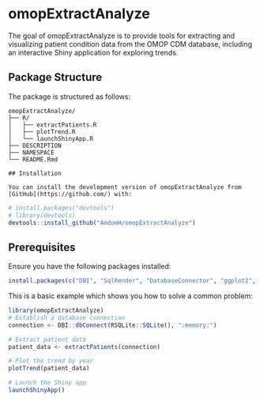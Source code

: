 
<!-- README.md is generated from README.Rmd. Please edit that file -->

# omopExtractAnalyze

<!-- badges: start -->
<!-- badges: end -->

The goal of omopExtractAnalyze is to provide tools for extracting and
visualizing patient condition data from the OMOP CDM database, including
an interactive Shiny application for exploring trends.

## Package Structure

The package is structured as follows:

``` plaintext
omopExtractAnalyze/
├── R/
│   ├── extractPatients.R
│   ├── plotTrend.R
│   └── launchShinyApp.R
├── DESCRIPTION
├── NAMESPACE
└── README.Rmd

## Installation

You can install the development version of omopExtractAnalyze from [GitHub](https://github.com/) with:
```

``` r
# install.packages("devtools")
# library(devtools)
devtools::install_github("AmdomH/omopExtractAnalyze")
```

## Prerequisites

Ensure you have the following packages installed:

``` r
install.packages(c("DBI", "SqlRender", "DatabaseConnector", "ggplot2", "shiny"))
```

This is a basic example which shows you how to solve a common problem:

``` r
library(omopExtractAnalyze)
# Establish a database connection
connection <- DBI::dbConnect(RSQLite::SQLite(), ":memory:")

# Extract patient data
patient_data <- extractPatients(connection)

# Plot the trend by year
plotTrend(patient_data)

# Launch the Shiny app
launchShinyApp()
```
